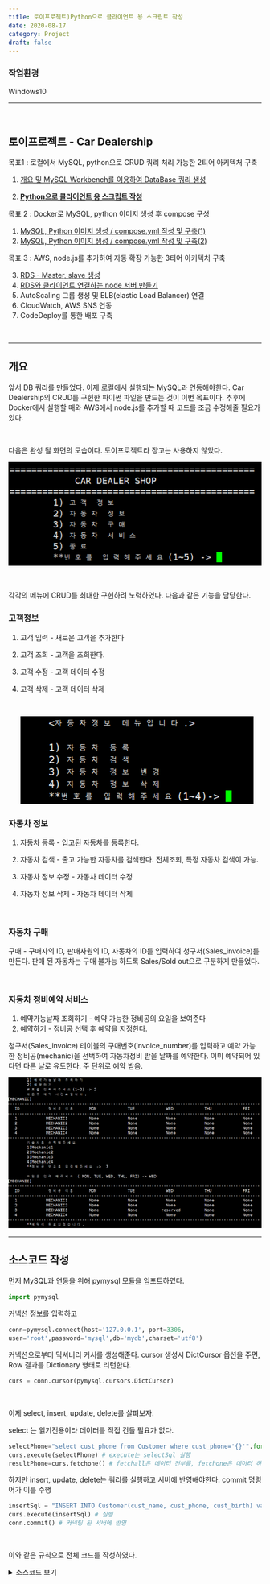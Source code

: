 ```yaml
---
title: 토이프로젝트)Python으로 클라이언트 용 스크립트 작성
date: 2020-08-17
category: Project
draft: false
---
```


### 작업환경

Windows10

---

<br/>

## 토이프로젝트 - Car Dealership

목표1 : 로컬에서 MySQL, python으로 CRUD 쿼리 처리 가능한 2티어 아키텍처 구축

1. [개요 및 MySQL Workbench를 이용하여 DataBase 쿼리 생성](https://jeonghoon.netlify.app/Project/miniproject/mini_query/)

2. [**<u>Python으로 클라이언트 용  스크립트 작성</u>**](https://jeonghoon.netlify.app/Project/miniproject/mini_python/)

목표 2 : Docker로 MySQL, python 이미지 생성 후 compose 구성

1. [MySQL, Python 이미지 생성 / compose.yml 작성 및 구축(1)](https://jeonghoon.netlify.app/Project/miniproject/mini_docker_images/)
2. [MySQL, Python 이미지 생성 / compose.yml 작성 및 구축(2)](https://jeonghoon.netlify.app/Project/miniproject/mini_docker_compose/)

목표 3 : AWS, node.js를 추가하여 자동 확장 가능한 3티어 아키텍처 구축

3. [RDS - Master, slave 생성](https://jeonghoon.netlify.app/Project/miniproject/mini_rds/)
4. [RDS와 클라이언트 연결하는 node 서버 만들기](https://jeonghoon.netlify.app/Project/miniproject/mini_node/)
5. AutoScaling 그룹 생성 및 ELB(elastic Load Balancer) 연결
6. CloudWatch, AWS SNS 연동
7. CodeDeploy를 통한 배포 구축

<br/>

---

## 개요

앞서 DB 쿼리를 만들었다. 이제 로컬에서 실행되는 MySQL과 연동해야한다. Car Dealership의 CRUD를 구현한 파이썬 파일을 만드는 것이 이번 목표이다. 추후에 Docker에서 실행할 때와 AWS에서 node.js를 추가할 때 코드를 조금 수정해줄 필요가 있다.

<br/>

다음은 완성 될 화면의 모습이다. 토이프로젝트라 쟝고는 사용하지 않았다.

![image-20201109003240072](mini_python.assets/image-20201109003240072.png)

<br/>

각각의 메뉴에 CRUD를 최대한 구현하려 노력하였다. 다음과 같은 기능을 담당한다.

### 고객정보

1. 고객 입력 - 새로운 고객을 추가한다

2. 고객 조회 - 고객을 조회한다.

3. 고객 수정 - 고객 데이터 수정

4. 고객 삭제 - 고객 데이터 삭제

   <br/>

   ![image-20201109005648538](mini_python.assets/image-20201109005648538.png)

### 자동차 정보

1. 자동차 등록 - 입고된 자동차를 등록한다.

2. 자동차 검색 - 출고 가능한 자동차를 검색한다. 전체조회, 특정 자동차 검색이 가능.

3. 자동차 정보 수정 - 자동차 데이터 수정

4. 자동차 정보 삭제 - 자동차 데이터 삭제

   <br/>

### 자동차 구매

구매 - 구매자의 ID, 판매사원의 ID, 자동차의 ID를 입력하여 청구서(Sales_invoice)를 만든다. 판매 된 자동차는 구매 불가능 하도록 Sales/Sold out으로 구분하게 만들었다.

<br/>

### 자동차 정비예약 서비스

1. 예약가능날짜 조회하기 - 예약 가능한 정비공의 요일을 보여준다
2. 예약하기 - 정비공 선택 후 예약을 지정한다.

청구서(Sales_invoice) 테이블의 구매번호(invoice_number)를 입력하고 예약 가능한 정비공(mechanic)을 선택하여 자동차정비 받을 날짜를 예약한다. 이미 예약되어 있다면 다른 날로 유도한다. 주 단위로 예약 받음.

![image-20201109005422192](mini_python.assets/image-20201109005422192.png)

---

## 소스코드 작성

먼저 MySQL과 연동을 위해 pymysql 모듈을 임포트하였다.

```python
import pymysql
```

커넥션 정보를 입력하고

```python
conn=pymysql.connect(host='127.0.0.1', port=3306, 
user='root',password='mysql',db='mydb',charset='utf8')
```

커넥션으로부터 딕셔너리 커서를 생성해준다. cursor 생성시 DictCursor 옵션을 주면, Row 결과를 Dictionary 형태로 리턴한다.

```python
curs = conn.cursor(pymysql.cursors.DictCursor)
```

<br/>

 이제 select, insert, update, delete를 살펴보자.

select 는 읽기전용이라 데이터를 직접 건들 필요가 없다.

```python
selectPhone="select cust_phone from Customer where cust_phone='{}'".format(cust_phone)
curs.execute(selectPhone) # execute는 selectSql 실행
resultPhone=curs.fetchone() # fetchall은 데이터 전부를, fetchone은 데이터 하나를 가져옴
```

하지만 insert, update, delete는 쿼리를 실행하고 서버에 반영해야한다. commit 명령어가 이를 수행

```python
insertSql = "INSERT INTO Customer(cust_name, cust_phone, cust_birth) values('{}','{}',{})".format(cust_name,cust_phone,cust_birth)
curs.execute(insertSql) # 실행
conn.commit() # 커넥팅 된 서버에 반영
```

<br/>

이와 같은 규칙으로 전체 코드를 작성하였다.

<details> <summary>소스코드 보기</summary> <div markdown="1">

```python
import pymysql

conn=pymysql.connect(host='127.0.0.1', port=3306, user='root',password='mysql',db='mydb',charset='utf8')
curs = conn.cursor(pymysql.cursors.DictCursor)

def print_mechanic(result):
    print('[MECHANIC]')
    print("---------------------------------------------------------------------------------------------------------")
    m_info = ['ID', '정비공 이름', 'MON', 'TUE', 'WED', 'THU', 'FRI']
    for m in m_info:
        print(m.center(8, ' '), end='\t')
    print("\n---------------------------------------------------------------------------------------------------------")
    m_codes = ['mechanic_id', 'mechanic_name', 'MON', 'TUE', 'WED', 'THU', 'FRI']
    for r in result:
        for c in m_codes:
            print(str(r[c]).center(8, ' '), end='\t')
        print(" ")
    print("---------------------------------------------------------------------------------------------------------")

def print_customer(result):
    print('[CUSTOMER]')
    print("-----------------------------------------------------------")
    m_info = ['고객ID', '고객명', '전화번호', '생년월일']
    for m in m_info:
        print(m.center(10, ' '), end='\t')
    print("\n-----------------------------------------------------------")
    m_codes = ['cust_id', 'cust_name', 'cust_phone', 'cust_birth']
    for r in result:
        for c in m_codes:
            print(str(r[c]).center(10, ' '), end='\t')
        print(" ")
    print("-----------------------------------------------------------")

def print_car(result):
    print('[CAR]')
    print("--------------------------------------------------------------------------")
    m_info = ['ID', '자동차명', '색상', '제조국가', '판매상태']
    for m in m_info:
        print(m.center(8, ' '), end='\t')
    print("\n--------------------------------------------------------------------------")
    m_codes = ['car_id', 'car_name', 'color', 'made_by','sales']
    for r in result:
        for c in m_codes:
            print(str(r[c]).center(8, ' '), end='\t')
        print(" ")
    print("--------------------------------------------------------------------------")
def print_invoice(result):
    print('[INVOICE]')
    print("-----------------------------------------------")
    m_info = ['구매번호', '직원ID', '고객ID', '자동차ID']
    for m in m_info:
        print(m.center(1, ' '), end='\t')
    print("\n-----------------------------------------------")
    m_codes = ['invoice_number', 'sales_id', 'cust_id', 'car_id']
    for r in result:
        for c in m_codes:
            print(str(r[c]).center(5, ' '), end='\t')
        print(" ")
    print("-------------------------------------------------")

def print_part(result):
    print('[PART]')
    print("-----------------------------------------------")
    m_info = ['부품ID', '부품명', '가격']
    for m in m_info:
        print(m.center(5, ' '), end='\t')
    print("\n-----------------------------------------------")
    m_codes = ['part_id', 'part_name', 'price']
    for r in result:
        for c in m_codes:
            print(str(r[c]).center(5, ' '), end='\t')
        print(" ")
    print("-------------------------------------------------")

while True:
    print('\n=============================================')
    carstr=' CAR DEALER SHOP '
    print(carstr.center(40, ' '),end='\t')
    print('\n=============================================')
    try:
        cmd=int(input('\t1) 고객 정보\n\t2) 자동차 정보\n\t3) 자동차 구매\n\t4) 자동차 서비스\n\t5) 종료 \n\t**번호를 입력해주세요(1~5) -> '))
    except:
        print('**메뉴는 1~5사이의 숫자만 입력해주세요.**')
        continue

    if cmd==1: #고객정보
        print('\n\t<고객정보 메뉴입니다.>')
        try : 
            cmd=int(input('\t1) 고객 정보 입력\n\t2) 고객정보 조회\n\t3) 고객정보 수정\n\t4) 고객정보 삭제\n\t5) 메인으로 이동 \n\t**메뉴를 입력해주세요(1~5) -> '))
        except:
            print('**1~5사이의 숫자만 입력해주세요. **')
            continue

        
        if cmd==1: #고객입력
            print('\t신규 고객정보를 입력하세요.')
            cust_name=input('\t이름 : ')
            cust_phone=input('\t핸드폰 번호(010-0000-0000) : ')
            cust_birth=input('\t생년월일(6자리) : ')
           
            selectPhone="select cust_phone from Customer where cust_phone='{}'".format(cust_phone)
            curs.execute(selectPhone)
            resultPhone=curs.fetchone()
            

            if resultPhone == None : #중복처리 - 핸드폰 번호
                insertSql = "INSERT INTO Customer(cust_name, cust_phone, cust_birth) values('{}','{}',{})".format(cust_name,cust_phone,cust_birth)
                curs.execute(insertSql)
                conn.commit()
                print("\t해당 데이터의 입력이 완료되었습니다.") 
                continue
               
            else : 
                print('\n\t**이미 등록된 고객입니다. 다시 입력해주세요. \n\t**정보수정은 3) 고객정보 수정에서 가능합니다. ')
                continue

        elif cmd==2: #고객조회
            print('\t현재 고객정보를 조회합니다.')
            selectSql="select * from Customer "
            curs.execute(selectSql)
            result=curs.fetchall()
            print_customer(result)
            conn.commit()

        elif cmd==3: #고객수정
            print('\t고객정보를 수정합니다. 현재 데이터를 출력합니다.')
            allselect="SELECT * FROM Customer"
            curs.execute(allselect)
            result=curs.fetchall()
            print_customer(result)

            update=input('\t수정하고 싶은 고객의 ID를 입력해주세요 -> ')
            newName=input('\t새로운 이름을 입력해주세요 -> ')
            newPhone=input('\t새로운 번호를 입력해주세요 -> ')
            newBirth=input('\t새로운 생년월일을 입력해주세요 -> ')
            updateSql= "UPDATE Customer SET cust_name = '{}', cust_phone='{}', cust_birth={} where cust_id = {}".format(newName, newPhone, newBirth, update)
            curs.execute(updateSql)
            conn.commit()
            print('\t{}번 고객의 데이터가 수정되었습니다.'.format(update))
            continue
            
        elif cmd==4:#고객삭제
            cust_id=input('\t고객정보를 삭제합니다. 고객ID를 입력해주세요 ->')
            deleteSql="DELETE FROM Customer where cust_id = {}".format(cust_id)
            curs.execute(deleteSql)
            conn.commit()
            print('\t데이터가 삭제되었습니다. \n\t[현재 고객 정보]')
            allselect="SELECT * FROM Customer"
            curs.execute(allselect)
            result=curs.fetchall()
            print_customer(result)

            continue

        elif cmd==5:
                breakpoint
    
    elif cmd == 2: #자동차정보
        print('\n\t<자동차정보 메뉴입니다.>')
        try:
            cmd_car = int(input('\n\t1) 자동차 등록\n\t2) 자동차 검색 \n\t3) 자동차 정보 변경 \n\t4) 자동차 정보 삭제 \n\t**번호를 입력해주세요(1~4)-> '))
        except:
            print('\t**1~4 사이의 숫자만 입력해주세요.**')
            continue
        if cmd_car==1: #자동차 등록
            print('\t신규 자동차 정보를 입력해주세요.')
            car_name = input('\t자동차 이름 : ')
            car_color = input('\t색상 : ')
            made_by = input('\t제조국가 : ')
            insertSql = "INSERT INTO Car(car_name, color, made_by) VALUES('{}','{}','{}')".format(car_name,car_color,made_by)
            curs.execute(insertSql)
            conn.commit()
            print("\t해당 데이터의 입력이 완료되었습니다.") 
            
        if cmd_car==2: #자동차 검색
            try:
                cmd_car_search = int(input('\n\t1) 자동차 전체 보기\n\t2) 특정 자동차 검색\n\t**번호를 입력해주세요(1~2) -> '))
            except:
                print('\t**번호는 1,2번만 입력해주세요.**')
                continue

            if cmd_car_search == 1: #2-1 전체 조회
                print('\t현재 자동차 목록을 조회합니다.')
                selectAll="select * from Car" 
                curs.execute(selectAll)
                result=curs.fetchall()
                print_car(result)

            elif cmd_car_search == 2: #2-2 특정 검색
                car_name = input('\t**검색할 자동차의 이름을 입력해주세요 : ')
                selectSql = "select * from Car where car_name='{}'".format(car_name)
                curs.execute(selectSql)
                result=curs.fetchall()
                print_car(result)
    
        if cmd_car==3: #자동차 정보 수정
            car_id = input('\t수정 할 자동차의 ID를 입력해주세요 : ')
            selectAll="select * from Car where car_id={}".format(car_id) 
            print('\n\t수정 할 자동차의 현재 정보입니다\n')
            curs.execute(selectAll)
            result=curs.fetchall()
            print_car(result)

            car_name=input('\t차 모델을 입력해주세요 : ')
            car_color=input('\t차 색상을 입력해주세요 : ')
            made_by=input('\t제조국가를 입력해주세요 : ')
            updateSql="update Car set car_name='{}', color='{}', made_by='{}' where car_id={}".format(car_name,car_color,made_by, car_id)
            curs.execute(updateSql)
            conn.commit()
            print('\t{}번 자동차의 데이터가 수정되었습니다.'.format(car_id))
            curs.execute(selectAll)
            result=curs.fetchall()
            print_car(result)
            conn.commit()

        if cmd_car == 4: #자동차 정보 삭제
            print('\t*** 자동차 정보를 삭제하면 구매목록에서 조회할 수 없습니다. 주의하세요! ***')
            car_id = int(input('\t삭제할 자동차의 ID를 입력해주세요 -> '))
            deleteSql1 = "delete from Sales_invoice where car_id='{}'".format(car_id)
            deleteSql2 = "delete from Car where car_id='{}'".format(car_id)
            curs.execute(deleteSql1)
            curs.execute(deleteSql2)
            conn.commit()
            print('\t{}번 자동차 정보가 삭제되었습니다.'.format(car_id))
            selectSql="select * from Car" 
            curs.execute(selectSql)
            result=curs.fetchall()
            print_car(result)
            

    elif cmd==3: #자동차구매
        print('\n\t\t<자동차구매 메뉴입니다.>')
        print('현재 자동차 목록을 조회합니다. Sales 상태인 자동차만 구매 가능합니다.')
        selectAll="select * from Car" 
        curs.execute(selectAll)
        result=curs.fetchall()
        print_car(result)

        cmd_car_buy = str(input('\t구매하시겠습니까? [yes] '))
        if cmd_car_buy == 'yes':
            InputCust = input('\t구매자의 ID를 입력하세요 : ')
            InputSalesman = input('\t판매자의 ID를 입력하세요 : ')
            InputCar = input('\t구매할 자동차의 ID를 입력하세요 : ')

            custSelect="SELECT * FROM Customer where cust_id = {}".format(InputCust)
            curs.execute(custSelect)

            salesmanSelect="SELECT * FROM sales_person where sales_id = {}".format(InputSalesman)
            curs.execute(salesmanSelect)
            
            carSelect="SELECT * FROM Car where car_id = {}".format(InputCar)
            curs.execute(carSelect)
            conn.commit()
            

            carSales="SELECT sales from Car where car_id={}".format(InputCar)
            curs.execute(carSales)
            printSales=curs.fetchone()

            if printSales.get('sales') == 'onSale' : # 자동차가 판매 중이면
                #Car에 있는 Sales 상태 sold out으로 변경
                updateSql_car= "UPDATE Car SET sales = 'sold_out' where car_id = '{}'".format(InputCar)
                curs.execute(updateSql_car)
                conn.commit()
                print('\n**구매가 완료되었습니다. 아래 내역을 확인해주세요.') 
                invoiceUpdate="insert into Sales_invoice(sales_id, cust_id, car_id) values({},{},{})".format(InputSalesman, InputCust, InputCar)
                curs.execute(invoiceUpdate)
                conn.commit()
                
                #invoice update
                invoiceSelect="select * from Sales_invoice where car_id ={} and cust_id={}".format(InputCar, InputCust)
                curs.execute(invoiceSelect)
                result=curs.fetchall()
                print_invoice(result)
                conn.commit()
            
            else : #자동차 sold out
                print('{}번 자동차는 현재 SOLD OUT입니다. 다른 자동차를 선택해주세요'.format(InputCar))
            continue
        
            
    elif cmd==4: #서비스
        print('\n\t<자동차서비스 메뉴입니다.>')

        invoiceNum=input('\t구매번호를 입력해주세요 : ')
        invoiceSql="SELECT * FROM Sales_invoice WHERE invoice_number={}".format(invoiceNum)
        curs.execute(invoiceSql)
        result=curs.fetchall()
        print_invoice(result)
        conn.commit()

        try:
            cmd_rsv = int(input('\n\t1) 예약가능날짜 조회하기 \n\t2) 예약하기 \n\t번호를 입력해주세요(1~2) -> '))
        except:
            print('\t**번호는 1~2사이의 숫자만 입력해주세요.**')
            continue

        if cmd_rsv == 1: #날짜 조회
            print('\t다음주 예약일정을 조회합니다.\n')
            selectSql="SELECT * FROM mechanics"
            curs.execute(selectSql)
            result = curs.fetchall()
            print_mechanic(result)

        elif cmd_rsv==2: #예약하기
            rsv_day = 0 #날짜 예약
            rsv_mec = 0 #정비공 예약
            print('\t다음주 예약 시간표입니다.')
            while True:
                selectSql="SELECT * FROM mechanics"
                curs.execute(selectSql)
                result = curs.fetchall()
                print_mechanic(result)
               
                rsv_mec = input('\t기술자를 선택해주세요\n\t1)Mechanic1 \n\t2)Mechanic2 \n\t3)Mechanic3 \n\t4)Mechanic4 \n\t**정비공 번호를 입력해주세요 ->  ')
                if rsv_mec != None:
                    rsv_day = input('\n\t요일을 입력 해주세요 ( MON, TUE, WED, THU, FRI) -> ')
                    
                    if rsv_day=='MON' or rsv_day=='TUE' or rsv_day=='WED' or rsv_day=='THU' or rsv_day=='FRI' :
                        selectSql="SELECT {} FROM mechanics where mechanic_name='{}'".format(rsv_day, 'MECHANIC'+rsv_mec)
                        curs.execute(selectSql)
                        printDay = curs.fetchone()

                        if printDay.get(rsv_day) != None :
                            print('\n\t*** 이미 예약된 날짜입니다 다른 날을 선택해주세요 ***')
                            continue
                        break;
                    else:
                        print('\t제대로 입력해주세요\n')
                        continue

                else:
                    print('\t정비공 번호를 제대로 입력해주세요\n')
                    continue
            
            updateSql= "UPDATE mechanics SET {} = 'reserved' where mechanic_name='{}'".format(rsv_day, 'MECHANIC'+rsv_mec)
            curs.execute(updateSql)
            conn.commit()
            
            selectSql="SELECT * FROM mechanics"
            curs.execute(selectSql)
            result = curs.fetchall()
            print_mechanic(result)
            print('\t**예약이 완료되었습니다.')

    elif cmd ==5:
        quit()

    else:
        print('\n\t**메뉴는 1~5사이의 숫자만 입력해주세요.**')
```

</div> </details>
